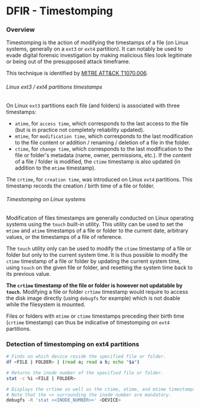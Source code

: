 # DFIR - Timestomping

### Overview

Timestomping is the action of modifying the timestamps of a file (on Linux
systems, generally on a `ext3` or `ext4` partition). It can notably be used to
evade digital forensic investigation by making malicious files look legitimate
or being out of the presupposed attack timeframe.

This technique is identified by
[MITRE ATT&CK T1070.006](https://attack.mitre.org/techniques/T1070/006/).

###### Linux ext3 / ext4 partitions timestamps

On Linux `ext3` partitions each file (and folders) is associated with three
timestamps:
  - `atime`, for `access time`, which corresponds to the last access to the
    file (but is in practice not completely reliability updated).
  - `mtime`, for `modification time`, which corresponds to the last
    modification to the file content or addition / renaming / deletion of a
    file in the folder.
  - `ctime`, for `change time`, which corresponds to the last modification to
    the file or folder's metadata (name, owner, permissions, etc.). If
    the content of a file / folder is modified, the `ctime` timestamp is also
    updated (in addition to the `mtime` timestamp).

The `crtime`, for `creation time`, was introduced on Linux `ext4` partitions.
This timestamp records the creation / birth time of a file or folder.

###### Timestomping on Linux systems

Modification of files timestamps are generally conducted on Linux operating
systems using the `touch` built-in utility. This utility can be used to set
the `mtime` and `atime` timestamps of a file or folder to the current date,
arbitrary values, or the timestamps of a file of reference.

The `touch` utility only can be used to modify the `ctime` timestamp of a file
or folder but only to the current system time. It is thus possible to modify
the `ctime` timestamp of a file or folder by updating the current system time,
using `touch` on the given file or folder, and resetting the system time back
to its previous value.

**The `crtime` timestamp of the file or folder is however not updatable by
`touch`.** Modifying a file or folder `crtime` timestamp would require to
access the disk image directly (using `debugfs` for example) which is not
doable while the filesystem is mounted.

Files or folders with `mtime` or `ctime` timestamps preceding their birth time
(`crtime` timestamp) can thus be indicative of timestomping on `ext4`
partitions.

### Detection of timestomping on ext4 partitions

```bash
# Finds on which device reside the specified file or folder.
df <FILE | FOLDER> | (read a; read a b; echo "$a")

# Returns the inode number of the specified file or folder.
stat -c %i <FILE | FOLDER>

# Displays the crtime as well as the ctime, atime, and mtime timestamps of the specified file or folder.
# Note that the <> surrounding the inode number are mandatory.
debugfs -R 'stat <<INODE_NUMBER>>' <DEVICE>
```

